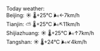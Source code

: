 Today weather:  
Beijing: ☀️   🌡️+25°C 🌬️←7km/h  
Tianjin: ⛅️  🌡️+25°C 🌬️↖11km/h  
Shijiazhuang: ☀️   🌡️+25°C 🌬️↑7km/h  
Tangshan: ☀️   🌡️+24°C 🌬️↙4km/h  
